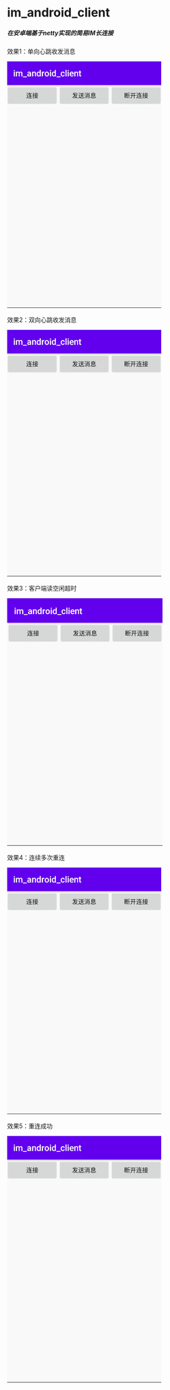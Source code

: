 # im_android_client
##### 在安卓端基于netty实现的简易IM长连接  


效果1：单向心跳收发消息

![image](https://github.com/huihuigithub/im_android_client/blob/main/gif/%E5%8D%95%E5%90%91%E5%BF%83%E8%B7%B3%E6%94%B6%E5%8F%91%E6%B6%88%E6%81%AF.gif)



效果2：双向心跳收发消息  

![image](https://github.com/huihuigithub/im_android_client/blob/main/gif/%E5%8F%8C%E5%90%91%E5%BF%83%E8%B7%B3%E6%94%B6%E5%8F%91%E6%B6%88%E6%81%AF.gif)



效果3：客户端读空闲超时

![image](https://github.com/huihuigithub/im_android_client/blob/main/gif/%E5%AE%A2%E6%88%B7%E7%AB%AF%E8%AF%BB%E7%A9%BA%E9%97%B2%E8%B6%85%E6%97%B6.gif)



效果4：连续多次重连

![image](https://github.com/huihuigithub/im_android_client/blob/main/gif/%E8%BF%9E%E7%BB%AD%E5%A4%9A%E6%AC%A1%E9%87%8D%E8%BF%9E.gif)



效果5：重连成功

![image](https://github.com/huihuigithub/im_android_client/blob/main/gif/%E9%87%8D%E8%BF%9E%E6%88%90%E5%8A%9F.gif)




